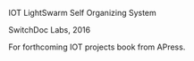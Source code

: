 IOT LightSwarm Self Organizing System

SwitchDoc Labs, 2016

For forthcoming IOT projects book from APress.


